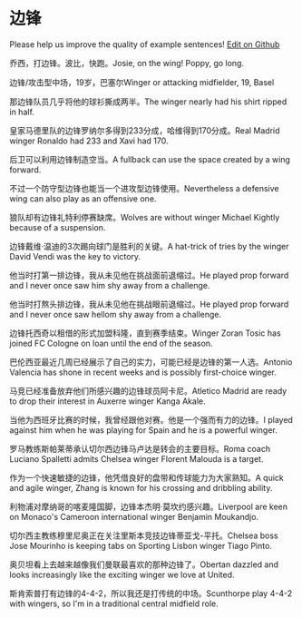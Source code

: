 # 边锋

Please help us improve the quality of example sentences! [Edit on Github](https://github.com/jiyushe/jiyu-example-sentence-source/blob/main/chinese/bianfeng_1.md)

<p><span class="chinese">乔西，打边锋。波比，快跑。</span><span class="english">Josie, on the wing! Poppy, go long.</span></p>

<p><span class="chinese">边锋/攻击型中场，19岁，巴塞尔</span><span class="english">Winger or attacking midfielder, 19, Basel</span></p>

<p><span class="chinese">那边锋队员几乎将他的球衫撕成两半。</span><span class="english">The winger nearly had his shirt ripped in half.</span></p>

<p><span class="chinese">皇家马德里队的边锋罗纳尔多得到233分成，哈维得到170分成。</span><span class="english">Real Madrid winger Ronaldo had 233 and Xavi had 170.</span></p>

<p><span class="chinese">后卫可以利用边锋制造空当。</span><span class="english">A fullback can use the space created by a wing forward.</span></p>

<p><span class="chinese">不过一个防守型边锋也能当一个进攻型边锋使用。</span><span class="english">Nevertheless a defensive wing can also play as an offensive one.</span></p>

<p><span class="chinese">狼队却有边锋礼特利停赛缺席。</span><span class="english">Wolves are without winger Michael Kightly because of a suspension.</span></p>

<p><span class="chinese">边锋戴维·温迪的3次踢向球门是胜利的关键。</span><span class="english">A hat-trick of tries by the winger David Vendi was the key to victory.</span></p>

<p><span class="chinese">他当时打第一排边锋，我从未见他在挑战面前退缩过。</span><span class="english">He played prop forward and I never once saw him shy away from a challenge.</span></p>

<p><span class="chinese">他当时打熬头排边锋，我从未见他在挑战眼前退缩过。</span><span class="english">He played prop forward and I never once saw hellom shy away from a challenge.</span></p>

<p><span class="chinese">边锋托西奇以租借的形式加盟科隆，直到赛季结束。</span><span class="english">Winger Zoran Tosic has joined FC Cologne on loan until the end of the season.</span></p>

<p><span class="chinese">巴伦西亚最近几周已经展示了自己的实力，可能已经是边锋的第一人选。</span><span class="english">Antonio Valencia has shone in recent weeks and is possibly first-choice winger.</span></p>

<p><span class="chinese">马竞已经准备放弃他们所感兴趣的边锋球员阿卡尼。</span><span class="english">Atletico Madrid are ready to drop their interest in Auxerre winger Kanga Akale.</span></p>

<p><span class="chinese">当他为西班牙比赛的时候，我曾经跟他对赛。他是一个强而有力的边锋。</span><span class="english">I played against him when he was playing for Spain and he is a powerful winger.</span></p>

<p><span class="chinese">罗马教练斯帕莱蒂承认切尔西边锋马卢达是转会的主要目标。</span><span class="english">Roma coach Luciano Spalletti admits Chelsea winger Florent Malouda is a target.</span></p>

<p><span class="chinese">作为一个快速敏捷的边锋，他凭借良好的盘带和传球能力为大家熟知。</span><span class="english">A quick and agile winger, Zhang is known for his crossing and dribbling ability.</span></p>

<p><span class="chinese">利物浦对摩纳哥的喀麦隆国脚，边锋本杰明·莫坎约感兴趣。</span><span class="english">Liverpool are keen on Monaco's Cameroon international winger Benjamin Moukandjo.</span></p>

<p><span class="chinese">切尔西主教练穆里尼奥正在关注里斯本竞技边锋蒂亚戈-平托。</span><span class="english">Chelsea boss Jose Mourinho is keeping tabs on Sporting Lisbon winger Tiago Pinto.</span></p>

<p><span class="chinese">奥贝坦看上去越来越像我们曼联最喜欢的那种边锋了。</span><span class="english">Obertan dazzled and looks increasingly like the exciting winger we love at United.</span></p>

<p><span class="chinese">斯肯索普打有边锋的4-4-2，所以我还是打传统的中场。</span><span class="english">Scunthorpe play 4-4-2 with wingers, so I'm in a traditional central midfield role.</span></p>

